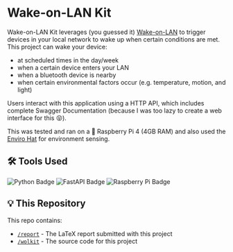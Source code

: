# Wake-on-LAN Kit

Wake-on-LAN Kit leverages (you guessed it) [Wake-on-LAN](https://en.wikipedia.org/wiki/Wake-on-LAN) to trigger devices in your local network to wake up when certain conditions are met. This project can wake your device:

- at scheduled times in the day/week
- when a certain device enters your LAN
- when a bluetooth device is nearby
- when certain environmental factors occur (e.g. temperature, motion, and light)

Users interact with this application using a HTTP API, which includes complete Swagger Documentation (because I was too lazy to create a web interface for this 😝).

This was tested and ran on a 🍒 Raspberry Pi 4 (4GB RAM) and also used the [Enviro Hat](https://shop.pimoroni.com/products/enviro?variant=31155658489939) for environment sensing.

## 🛠️ Tools Used

![Python Badge](https://img.shields.io/badge/Python-3776AB?logo=python&logoColor=fff&style=for-the-badge)
![FastAPI Badge](https://img.shields.io/badge/FastAPI-009688?logo=fastapi&logoColor=fff&style=for-the-badge)
![Raspberry Pi Badge](https://img.shields.io/badge/Raspberry%20Pi-A22846?logo=raspberrypi&logoColor=fff&style=for-the-badge)

## 💡 This Repository

This repo contains:

- [`/report`](/report) - The LaTeX report submitted with this project
- [`/wolkit`](/wolkit) - The source code for this project
